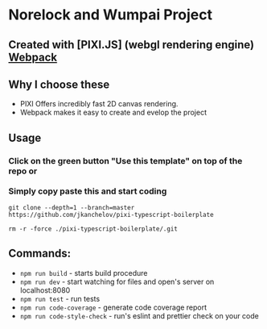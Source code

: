 # Norelock and Wumpai Project

## Created with [PIXI.JS] (webgl rendering engine) [Webpack](https://webpack.js.org/)

## Why I choose these

-   PIXI Offers incredibly fast 2D canvas rendering.
 -  Webpack makes it easy to create and evelop the project

## Usage

### Click on the green button "Use this template" on top of the repo or <br> <br> Simply copy paste this and start coding

`git clone --depth=1 --branch=master https://github.com/jkanchelov/pixi-typescript-boilerplate`

`rm -r -force ./pixi-typescript-boilerplate/.git`

## Commands:

-   `npm run build` - starts build procedure
-   `npm run dev` - start watching for files and open's server on localhost:8080
-   `npm run test` - run tests
-   `npm run code-coverage` - generate code coverage report
-   `npm run code-style-check` - run's eslint and prettier check on your code
